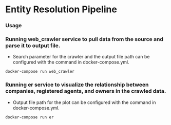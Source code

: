 # Entity Resolution Pipeline

### Usage


### Running web_crawler service to pull data from the source and parse it to output file.

* Search parameter for the crawler and the output file path can be configured with the command in docker-compose.yml.  

```sh
docker-compose run web_crawler
```  

### Running er service to visualize the relationship between companies, registered agents, and owners in the crawled data.

* Output file path for the plot can be configured with the command in docker-compose.yml.  

```sh
docker-compose run er
```  
